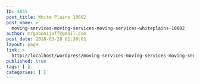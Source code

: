 ```yaml
---
ID: 4055
post_title: White Plains 10602
post_name: >
  moving-services-moving-services-moving-services-whiteplains-10602
author: mrgabonijeff@gmail.com
post_date: 2018-03-28 01:38:01
layout: page
link: >
  http://localhost/wordpress/moving-services-moving-services-moving-services-whiteplains-10602/
published: true
tags: [ ]
categories: [ ]
---
```

